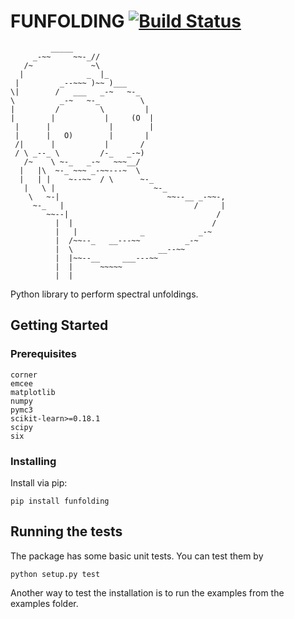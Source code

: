 # FUNFOLDING [![Build Status](https://travis-ci.com/tudo-astroparticlephysics/funfolding.svg?branch=master)](https://travis-ci.com/tudo-astroparticlephysics/funfolding)

```
         _____
     _-~~     ~~-_//
   /~             ~\
  |              _  |_
 |         _--~~~ )~~ )___
\|        /   ___   _-~   ~-_
\          _-~   ~-_         \
|         /         \         |
|        |           |     (O  |
 |      |             |        |
 |      |   O)        |       |
 /|      |           |       /
 / \ _--_ \         /-_   _-~)
   /~    \ ~-_   _-~   ~~~__/
  |   |\  ~-_ ~~~ _-~~---~  \
  |   | |    ~--~~  / \      ~-_
   |   \ |                      ~-_
    \   ~-|                        ~~--__ _-~~-,
     ~-_   |                             /     |
        ~~--|                                 /
          |  |                               /
          |   |              _            _-~
          |  /~~--_   __---~~          _-~
          |  \                   __--~~
          |  |~~--__     ___---~~
          |  |      ~~~~~
          |  |

```

Python library to perform spectral unfoldings.

## Getting Started



### Prerequisites


```
corner
emcee
matplotlib
numpy
pymc3
scikit-learn>=0.18.1
scipy
six
```

### Installing

Install via pip:

```
pip install funfolding
```

## Running the tests

The package has some basic unit tests. You can test them by

```
python setup.py test

```

Another way to test the installation is to run the examples from the examples folder.
